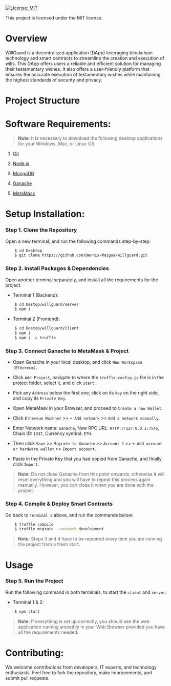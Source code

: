 [![License: MIT](https://img.shields.io/badge/License-MIT-yellow.svg)](https://opensource.org/licenses/MIT)

This project is licensed under the MIT license.

# Overview

WillGuard is a decentralized application (DApp) leveraging blockchain technology and smart contracts to streamline the creation and execution of wills.
This DApp offers users a reliable and efficient solution for managing their testamentary wishes.
It also offers a user-friendly platform that ensures the accurate execution of testamentary wishes while maintaining the highest standards of security and privacy.

# Project Structure

# Software Requirements:

>**Note**: It is necessary to download the following desktop applications for your Windows, Mac, or Linux OS.

1. [Git](https://git-scm.com/downloads)

2. [Node.js](https://nodejs.org/en/download/package-manager)

3. [MongoDB](https://www.mongodb.com/try/download/community)

4. [Ganache](https://archive.trufflesuite.com/ganache/)

6. [MetaMask](https://MetaMask.io/download/)

# Setup Installation:

### Step 1. Clone the Repository

Open a new terminal, and run the following commands step-by-step:

```bash
    $ cd Desktop
    $ git clone https://github.com/Dennis-Maigua/willguard.git
```

### Step 2. Install Packages & Dependencies

Open another terminal separately, and install all the requirements for the project.

- Terminal 1 (Backend):

```bash
    $ cd Destop/willguard/server
    $ npm i
```

- Terminal 2 (Frontend):

```bash
    $ cd Destop/willguard/client
    $ npm i
    $ npm i -g truffle
```

### Step 3. Connect Ganache to MetaMask & Project

- Open Ganache in your local desktop, and click `New Workspace (Ethereum)`.

- Click `Add Project`, navigate to where the `truffle.config.js` file is in the project folder, select it, and click `Start`.

- Pick any `Address` below the first one, click on its `key` on the right side, and copy its `Private Key`.

- Open MetaMask in your Browser, and proceed to `Create a new Wallet`.

- Click `Ethereum Mainnet` >> `+ Add network` >> `Add a network manually`.

- Enter Network name: `Ganache`, New RPC URL: `HTTP://127.0.0.1:7545`, Chain ID: `1337`, Currency symbol: `ETH`.

- Then click `Save` >> `Migrate to Ganache` >> `Account 1` >> `+ Add account or hardware wallet` >> `Import account`.

- Paste in the Private Key that you had copied from Ganache, and finally click `Import`.

>**Note**: Do not close Ganache from this point onwards, otherwise it will reset everything and you will have to repeat this process again manually. However, you can close it when you are done with the project.

### Step 4. Compile & Deploy Smart Contracts

Go back to `Terminal 2` above, and run the commands below:

```bash
    $ truffle compile
    $ truffle migrate --network development
```

>**Note**: Steps 3 and 4 have to be repeated every time you are running the project from a fresh start.

# Usage

### Step 5. Run the Project

Run the following command in both terminals, to start the `client` and `server`.

- Terminal 1 & 2:

```bash
    $ npm start
```

>**Note**: If everything is set up correctly, you should see the web application running smoothly in your Web Browser provided you have all the requirements needed.
   
# Contributing:

We welcome contributions from developers, IT experts, and technology enthusiasts. Feel free to fork the repository, make improvements, and submit pull requests.
